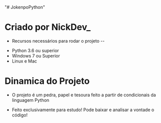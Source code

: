 "# JokenpoPython" 
# Criado por NickDev_

- Recursos necessários para rodar o projeto -- 
* Python 3.6 ou superior 
* Windows 7 ou Superior
* Linux e Mac


# Dinamica do Projeto
* O projeto é um pedra, papel e tesoura feito a partir de condicionais da linguagem Python 
- Feito exclusivamente para estudo! Pode baixar e analisar a vontade o código!